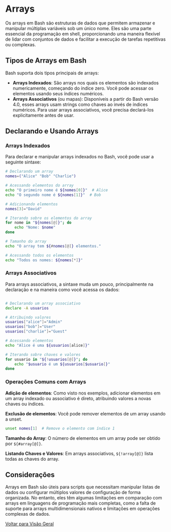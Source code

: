 # Arrays

Os arrays em Bash são estruturas de dados que permitem armazenar e manipular múltiplas variáveis sob um único nome. Eles são uma parte essencial da programação em shell, proporcionando uma maneira flexível de lidar com conjuntos de dados e facilitar a execução de tarefas repetitivas ou complexas.

## Tipos de Arrays em Bash
Bash suporta dois tipos principais de arrays:

- **Arrays Indexados**: São arrays nos quais os elementos são indexados numericamente, começando do índice zero. Você pode acessar os elementos usando seus índices numéricos.
- **Arrays Associativos** (ou mapas): Disponíveis a partir do Bash versão 4.0, esses arrays usam strings como chaves ao invés de índices numéricos. Para usar arrays associativos, você precisa declará-los explicitamente antes de usar.

## Declarando e Usando Arrays
### Arrays Indexados
Para declarar e manipular arrays indexados no Bash, você pode usar a seguinte sintaxe:

```bash
# Declarando um array
nomes=("Alice" "Bob" "Charlie")

# Acessando elementos do array
echo "O primeiro nome é ${nomes[0]}"  # Alice
echo "O segundo nome é ${nomes[1]}"  # Bob

# Adicionando elementos
nomes[3]="David"

# Iterando sobre os elementos do array
for nome in "${nomes[@]}"; do
    echo "Nome: $nome"
done

# Tamanho do array
echo "O array tem ${#nomes[@]} elementos."

# Acessando todos os elementos
echo "Todos os nomes: ${nomes[*]}"
```

### Arrays Associativos
Para arrays associativos, a sintaxe muda um pouco, principalmente na declaração e na maneira como você acessa os dados:

```bash

# Declarando um array associativo
declare -A usuarios

# Atribuindo valores
usuarios["alice"]="Admin"
usuarios["bob"]="User"
usuarios["charlie"]="Guest"

# Acessando elementos
echo "Alice é uma ${usuarios[alice]}"

# Iterando sobre chaves e valores
for usuario in "${!usuarios[@]}"; do
    echo "$usuario é um ${usuarios[$usuario]}"
done
```

### Operações Comuns com Arrays

**Adição de elementos**: Como visto nos exemplos, adicionar elementos em um array indexado ou associativo é direto, atribuindo valores a novas chaves ou índices.

**Exclusão de elementos**: Você pode remover elementos de um array usando a unset.

```bash
unset nomes[1]  # Remove o elemento com índice 1
```

**Tamanho do Array**: O número de elementos em um array pode ser obtido por ```${#array[@]}```.

**Listando Chaves e Valores**: Em arrays associativos, ```${!array[@]}``` lista todas as chaves do array.

## Considerações
Arrays em Bash são úteis para scripts que necessitam manipular listas de dados ou configurar múltiplos valores de configuração de forma organizada. No entanto, eles têm algumas limitações em comparação com arrays em linguagens de programação mais completas, como a falta de suporte para arrays multidimensionais nativos e limitações em operações complexas de dados.

[Voltar para Visão Geral](../README.md)